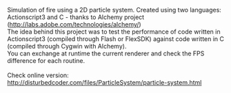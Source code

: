 Simulation of fire using a 2D particle system. Created using two languages: Actionscript3 and C - thanks to Alchemy project (http://labs.adobe.com/technologies/alchemy/)<br>
The idea behind this project was to test the performance of code written in Actionscript3 (compiled through Flash or FlexSDK) against code written in C (compiled through Cygwin with Alchemy).<br>
You can exchange at runtime the current renderer and check the FPS difference for each routine.<br><br>
Check online version: http://disturbedcoder.com/files/ParticleSystem/particle-system.html